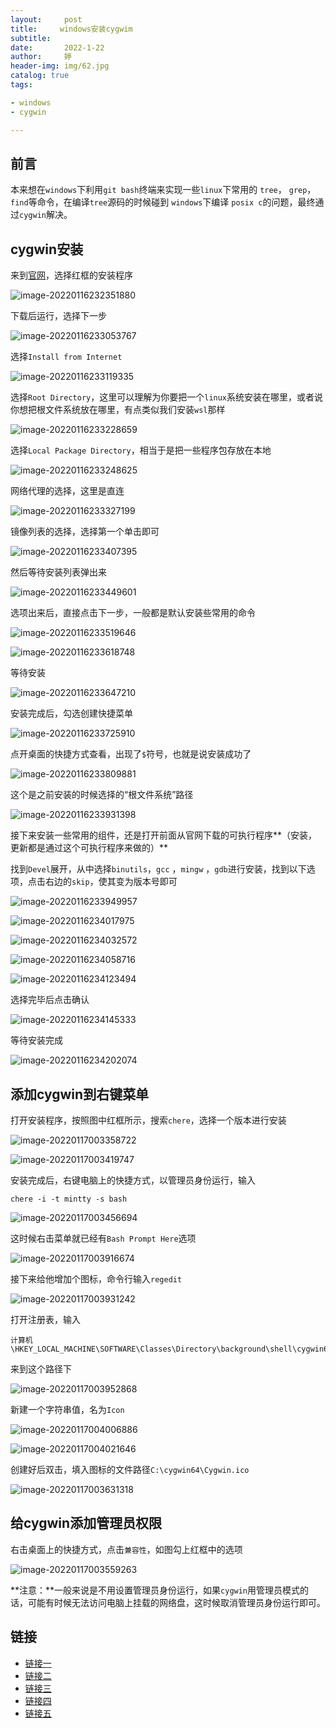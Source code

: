 ```yaml
---
layout:     post   				   
title:     windows安装cygwim		
subtitle:  
date:       2022-1-22	
author:     婷                               
header-img: img/62.jpg
catalog: true 						
tags:								

- windows
- cygwin

---
```






## 前言

本来想在`windows`下利用`git bash`终端来实现一些`linux`下常用的 `tree`， `grep`， `find`等命令，在编译`tree`源码的时候碰到 `windows`下编译 `posix c`的问题，最终通过`cygwin`解决。





## cygwin安装

来到[官网](http://www.cygwin.com/)，选择红框的安装程序




![image-20220116232351880](https://raw.githubusercontent.com/copyright1999/image-typora-markdown/main/windows_cygwin/image-20220116232351880.png)



下载后运行，选择下一步

![image-20220116233053767](https://raw.githubusercontent.com/copyright1999/image-typora-markdown/main/windows_cygwin/image-20220116233053767.png)





选择`Install from Internet`

![image-20220116233119335](https://raw.githubusercontent.com/copyright1999/image-typora-markdown/main/windows_cygwin/image-20220116233119335.png)

 

选择`Root Directory`，这里可以理解为你要把一个`linux`系统安装在哪里，或者说你想把根文件系统放在哪里，有点类似我们安装`wsl`那样

![image-20220116233228659](https://raw.githubusercontent.com/copyright1999/image-typora-markdown/main/windows_cygwin/image-20220116233228659.png)



选择`Local Package Directory`，相当于是把一些程序包存放在本地

![image-20220116233248625](https://raw.githubusercontent.com/copyright1999/image-typora-markdown/main/windows_cygwin/image-20220116233248625.png)



网络代理的选择，这里是直连

![image-20220116233327199](https://raw.githubusercontent.com/copyright1999/image-typora-markdown/main/windows安装cygwin/image-20220116233327199.png)



镜像列表的选择，选择第一个单击即可

![image-20220116233407395](https://raw.githubusercontent.com/copyright1999/image-typora-markdown/main/windows_cygwin/image-20220116233407395.png)



然后等待安装列表弹出来

![image-20220116233449601](https://raw.githubusercontent.com/copyright1999/image-typora-markdown/main/windows安装cygwin/image-20220116233449601.png)



选项出来后，直接点击下一步，一般都是默认安装些常用的命令

![image-20220116233519646](https://raw.githubusercontent.com/copyright1999/image-typora-markdown/main/windows_cygwin/image-20220116233519646.png)



![image-20220116233618748](https://raw.githubusercontent.com/copyright1999/image-typora-markdown/main/windows安装cygwin/image-20220116233618748.png)



等待安装

![image-20220116233647210](https://raw.githubusercontent.com/copyright1999/image-typora-markdown/main/windows_cygwin/image-20220116233647210.png)



安装完成后，勾选创建快捷菜单

![image-20220116233725910](https://raw.githubusercontent.com/copyright1999/image-typora-markdown/main/windows安装cygwin/image-20220116233725910.png)

点开桌面的快捷方式查看，出现了`$`符号，也就是说安装成功了

![image-20220116233809881](https://raw.githubusercontent.com/copyright1999/image-typora-markdown/main/windows安装cygwin/image-20220116233809881.png)



这个是之前安装的时候选择的“根文件系统”路径

![image-20220116233931398](https://raw.githubusercontent.com/copyright1999/image-typora-markdown/main/windows安装cygwin/image-20220116233931398.png)



 

接下来安装一些常用的组件，还是打开前面从官网下载的可执行程序**（安装，更新都是通过这个可执行程序来做的）**

 

找到`Devel`展开，从中选择`binutils`，`gcc` ，`mingw` ，`gdb`进行安装，找到以下选项，点击右边的`skip`，使其变为版本号即可

![image-20220116233949957](https://raw.githubusercontent.com/copyright1999/image-typora-markdown/main/windows安装cygwin/image-20220116233949957.png)



![image-20220116234017975](https://raw.githubusercontent.com/copyright1999/image-typora-markdown/main/windows安装cygwin/image-20220116234017975.png)



![image-20220116234032572](https://raw.githubusercontent.com/copyright1999/image-typora-markdown/main/windows安装cygwin/image-20220116234032572.png)

 

![image-20220116234058716](https://raw.githubusercontent.com/copyright1999/image-typora-markdown/main/windows_cygwin/image-20220116234058716.png)





![image-20220116234123494](https://raw.githubusercontent.com/copyright1999/image-typora-markdown/main/windows安装cygwin/image-20220116234123494.png)

 

  

选择完毕后点击确认

![image-20220116234145333](https://raw.githubusercontent.com/copyright1999/image-typora-markdown/main/windows安装cygwin/image-20220116234145333.png)



等待安装完成

![image-20220116234202074](https://raw.githubusercontent.com/copyright1999/image-typora-markdown/main/windows安装cygwin/image-20220116234202074.png)





 

## 添加cygwin到右键菜单

打开安装程序，按照图中红框所示，搜索`chere`，选择一个版本进行安装



![image-20220117003358722](https://raw.githubusercontent.com/copyright1999/image-typora-markdown/main/windows安装cygwin/image-20220117003358722.png)



![image-20220117003419747](https://raw.githubusercontent.com/copyright1999/image-typora-markdown/main/windows安装cygwin/image-20220117003419747.png)

 

 

安装完成后，右键电脑上的快捷方式，以管理员身份运行，输入

```
chere -i -t mintty -s bash
```

 

![image-20220117003456694](https://raw.githubusercontent.com/copyright1999/image-typora-markdown/main/windows安装cygwin/image-20220117003456694.png)



这时候右击菜单就已经有`Bash Prompt Here`选项

![image-20220117003916674](https://raw.githubusercontent.com/copyright1999/image-typora-markdown/main/windows_cygwin/image-20220117003916674.png)

 

接下来给他增加个图标，命令行输入`regedit`

![image-20220117003931242](https://raw.githubusercontent.com/copyright1999/image-typora-markdown/main/windows_cygwin/image-20220117003931242.png)



 

打开注册表，输入

```
计算机\HKEY_LOCAL_MACHINE\SOFTWARE\Classes\Directory\background\shell\cygwin64_bash
```

来到这个路径下



![image-20220117003952868](https://raw.githubusercontent.com/copyright1999/image-typora-markdown/main/windows_cygwin/image-20220117003952868.png)







 

 

新建一个字符串值，名为`Icon`

![image-20220117004006886](https://raw.githubusercontent.com/copyright1999/image-typora-markdown/main/windows安装cygwin/image-20220117004006886.png)



![image-20220117004021646](https://raw.githubusercontent.com/copyright1999/image-typora-markdown/main/windows安装cygwin/image-20220117004021646.png)



创建好后双击，填入图标的文件路径`C:\cygwin64\Cygwin.ico`

![image-20220117003631318](https://raw.githubusercontent.com/copyright1999/image-typora-markdown/main/windows_cygwin/image-20220117003631318.png)





 

## 给cygwin添加管理员权限

右击桌面上的快捷方式，点击`兼容性`，如图勾上红框中的选项

![image-20220117003559263](https://raw.githubusercontent.com/copyright1999/image-typora-markdown/main/windows_cygwin/image-20220117003559263.png)



**注意：**一般来说是不用设置管理员身份运行，如果`cygwin`用管理员模式的话，可能有时候无法访问电脑上挂载的网络盘，这时候取消管理员身份运行即可。





## 链接

- [链接一](https://blog.csdn.net/u010356768/article/details/90756742)
- [链接二](https://blog.csdn.net/zuijinhaoma8/article/details/39993435?spm=1001.2014.3001.5501)
- [链接三](https://jingyan.baidu.com/article/6b97984d83dfe51ca2b0bf0e.html)
- [链接四](https://blog.csdn.net/yuisyu/article/details/81293333)
- [链接五](https://www.cnblogs.com/schips/p/10743529.html)











 









